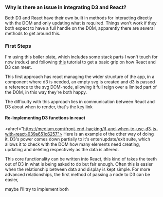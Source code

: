 ### Why is there an issue in integrating D3 and React?

Both D3 and React have their own built in methods for interacting directly with the DOM and only updating what is required. Things won't work if they both expect to have a full handle on the DOM, apparently there are several methods to get around this.

### First Steps

I'm using this boiler plate, which includes some stack parts I won't touch for now (redux) and following <a href="https://medium.com/@Elijah_Meeks/interactive-applications-with-react-d3-f76f7b3ebc71">this</a> tutorial to get a basic grip on how React and D3 can meet.

This first approach has react managing the wider structure of the app, in a component where d3 is needed, an empty svg is created and d3 is passed a reference to the svg DOM-node, allowing it full reign over a limited part of the DOM, in this way they're both happy.

The difficulty with this approach lies in communication between React and D3 about when to render, that's the key link

#### Re-Implementing D3 functions in react

<ahref="https://medium.com/front-end-hacking/if-and-when-to-use-d3-js-with-react-639a651c6257">
Here</a> is an example of the other way of doing it, D3's power comes down partially to it's enter/update/exit suite, which allows it to check with the DOM how many elements need creating, updating and deleting respectively as the data is altered.

This core functionality can be written into React, this kind of takes the teeth out of D3 in what is being asked to do but fair enough. Often this is easier when the relationship between data and display is kept simple. For more advanced relationships, the first method of passing a node to D3 can be easier,

maybe I'll try to implement both
